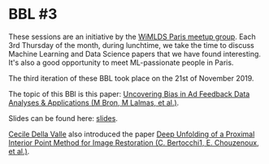 # BBL #3

These sessions are an initiative by the [WiMLDS Paris meetup group](https://www.meetup.com/Paris-Women-in-Machine-Learning-Data-Science). Each 3rd Thursday of the month, during lunchtime, we take the time to discuss Machine Learning and Data Science papers that we have found interesting. It's also a good opportunity to meet ML-passionate people in Paris.

The third iteration of these BBL took place on the 21st of November 2019. 

The topic of this BBl is this paper: [Uncovering Bias in Ad Feedback Data Analyses & Applications (M Bron, M Lalmas, et al.)](Resources/adfeedback.pdf).

Slides can be found here: [slides](slides).

[Cecile Della Valle](https://www.linkedin.com/in/c%C3%A9cile-della-valle-7109b212b/) also introduced the paper [Deep Unfolding of a Proximal Interior Point Method for Image Restoration (C. Bertocchi1, E. Chouzenoux, et al.)](Resources/deepunfolding.pdf).
